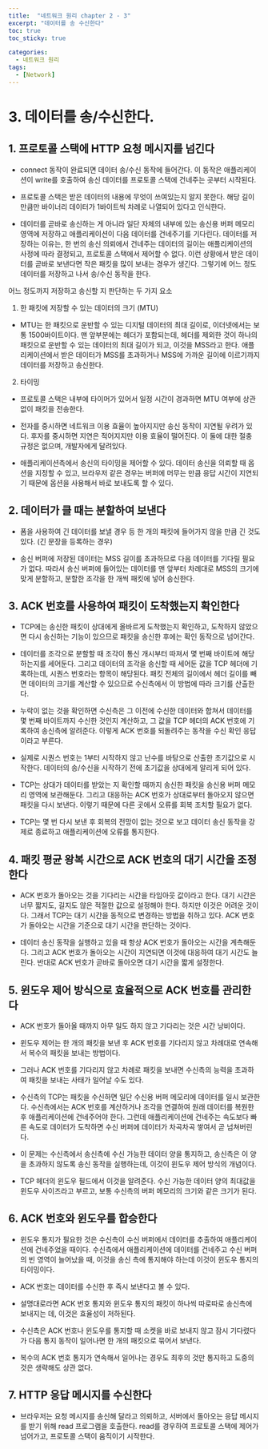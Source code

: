 ```yaml
---
title:  "네트워크 원리 chapter 2 - 3"
excerpt: "데이터를 송 수신한다"
toc: true
toc_sticky: true

categories:
  - 네트워크 원리
tags:
  - [Network]
---  
```


# 3. 데이터를 송/수신한다. #

## 1. 프로토콜 스택에 HTTP 요청 메시지를 넘긴다 ##

- connect 동작이 완료되면 데이터 송/수신 동작에 들어간다. 이 동작은 애플리케이션이 write를 호출하여 송신 데이터를 프로토콜 스택에 건네주는 곳부터 시작된다.

- 프로토콜 스택은 받은 데이터의 내용에 무엇이 쓰여있는지 알지 못한다. 해당 길이만큼만 바이너리 데이터가 1바이트씩 차례로 나열되어 있다고 인식한다.

- 데이터를 곧바로 송신하는 게 아니라 일단 자체의 내부에 있는 송신용 버퍼 메모리 영역에 저장하고 애플리케이션이 다음 데이터를 건네주기를 기다린다. 데이터를 저장하는 이유는, 한 번의 송신 의뢰에서 건네주는 데이터의 길이는 애플리케이션의 사정에 따라 결정되고, 프로토콜 스택에서 제어할 수 없다. 이런 상황에서 받은 데이터를 곧바로 보낸다면 작은 패킷을 많이 보내는 경우가 생긴다. 그렇기에 어느 정도 데이터를 저장하고 나서 송/수신 동작을 한다.

 

어느 정도까지 저장하고 송신할 지 판단하는 두 가지 요소

  1. 한 패킷에 저장할 수 있는 데이터의 크기 (MTU)

  - MTU는 한 패킷으로 운반할 수 있는 디지털 데이터의 최대 길이로, 이더넷에서는 보통 1500바이트이다. 맨 앞부분에는 헤더가 포함되는데, 헤더를 제외한 것이 하나의 패킷으로 운반할 수 있는 데이터의 최대 길이가 되고, 이것을 MSS라고 한다. 애플리케이션에서 받은 데이터가 MSS를 초과하거나 MSS에 가까운 길이에 이르기까지 데이터를 저장하고 송신한다.

 

  2. 타이밍

  - 프로토콜 스택은 내부에 타이머가 있어서 일정 시간이 경과하면 MTU 여부에 상관없이 패킷을 전송한다.

 

- 전자를 중시하면 네트워크 이용 효율이 높아지지만 송신 동작이 지연될 우려가 있다. 후자를 중시하면 지연은 적어지지만 이용 효율이 떨어진다. 이 둘에 대한 절충 규정은 없으며, 개발자에게 달려있다.

- 애플리케이션측에서 송신의 타이밍을 제어할 수 있다. 데이터 송신을 의뢰할 때 옵션을 지정할 수 있고, 브라우저 같은 경우는 버퍼에 머무는 만큼 응답 시간이 지연되기 때문에 옵션을 사용해서 바로 보내도록 할 수 있다.

 

## 2. 데이터가 클 때는 분할하여 보낸다 ##

- 폼을 사용하여 긴 데이터를 보낼 경우 등 한 개의 패킷에 들어가지 않을 만큼 긴 것도 있다. (긴 문장을 등록하는 경우)

- 송신 버퍼에 저장된 데이터는 MSS 길이를 초과하므로 다음 데이터를 기다릴 필요가 없다. 따라서 송신 버퍼에 들어있는 데이터를 맨 앞부터 차례대로 MSS의 크기에 맞게 분할하고, 분할한 조각을 한 개씩 패킷에 넣어 송신한다.

 

## 3. ACK 번호를 사용하여 패킷이 도착했는지 확인한다 ##

- TCP에는 송신한 패킷이 상대에게 올바르게 도착했는지 확인하고, 도착하지 않았으면 다시 송신하는 기능이 있으므로 패킷을 송신한 후에는 확인 동작으로 넘어간다.

- 데이터를 조각으로 분할할 때 조각이 통신 개시부터 따져서 몇 번째 바이트에 해당하는지를 세어둔다. 그리고 데이터의 조각을 송신할 때 세어둔 값을 TCP 헤더에 기록하는데, 시퀀스 번호라는 항목이 해당된다. 패킷 전체의 길이에서 헤더 길이를 빼면 데이터의 크기를 계산할 수 있으므로 수신측에서 이 방법에 따라 크기를 산출한다.

- 누락이 없는 것을 확인하면 수신측은 그 이전에 수신한 데이터와 합쳐서 데이터를 몇 번째 바이트까지 수신한 것인지 계산하고, 그 값을 TCP 헤더의 ACK 번호에 기록하여 송신측에 알려준다. 이렇게 ACK 번호를 되돌려주는 동작을 수신 확인 응답이라고 부른다.

- 실제로 시퀀스 번호는 1부터 시작하지 않고 난수를 바탕으로 산출한 초기값으로 시작한다. 데이터의 송/수신을 시작하기 전에 초기값을 상대에게 알리게 되어 있다.

- TCP는 상대가 데이터를 받았는 지 확인할 때까지 송신한 패킷을 송신용 버퍼 메모리 영역에 보관해둔다. 그리고 대응하는 ACK 번호가 상대로부터 돌아오지 않으면 패킷을 다시 보낸다. 이렇기 때문에 다른 곳에서 오류를 회복 조치할 필요가 없다.

- TCP는 몇 번 다시 보낸 후 회복의 전망이 없는 것으로 보고 데이터 송신 동작을 강제로 종료하고 애플리케이션에 오류를 통지한다.

 

## 4. 패킷 평균 왕복 시간으로 ACK 번호의 대기 시간을 조정한다 ##

- ACK 번호가 돌아오는 것을 기다리는 시간을 타임아웃 값이라고 한다. 대기 시간은 너무 짧지도, 길지도 않은 적절한 값으로 설정해야 한다. 하지만 이것은 어려운 것이다. 그래서 TCP는 대기 시간을 동적으로 변경하는 방법을 취하고 있다. ACK 번호가 돌아오는 시간을 기준으로 대기 시간을 판단하는 것이다.

- 데이터 송신 동작을 실행하고 있을 때 항상 ACK 번호가 돌아오는 시간을 계측해둔다. 그리고 ACK 번호가 돌아오는 시간이 지연되면 이것에 대응하여 대기 시간도 늘린다. 반대로 ACK 번호가 곧바로 돌아오면 대기 시간을 짧게 설정한다.

 

## 5. 윈도우 제어 방식으로 효율적으로 ACK 번호를 관리한다 ##

- ACK 번호가 돌아올 때까지 아무 일도 하지 않고 기다리는 것은 시간 낭비이다.

- 윈도우 제어는 한 개의 패킷을 보낸 후 ACK 번호를 기다리지 않고 차례대로 연속해서 복수의 패킷을 보내는 방법이다.

- 그러나 ACK 번호를 기다리지 않고 차례로 패킷을 보내면 수신측의 능력을 초과하여 패킷을 보내는 사태가 일어날 수도 있다.

- 수신측의 TCP는 패킷을 수신하면 일단 수신용 버퍼 메모리에 데이터를 일시 보관한다. 수신측에서는 ACK 번호를 계산하거나 조각을 연결하여 원래 데이터를 복원한 후 애플리케이션에 건네주어야 한다. 그런데 애플리케이션에 건네주는 속도보다 빠른 속도로 데이터가 도착하면 수신 버퍼에 데이터가 차곡차곡 쌓여서 곧 넘쳐버린다.

- 이 문제는 수신측에서 송신측에 수신 가능한 데이터 양을 통지하고, 송신측은 이 양을 초과하지 않도록 송신 동작을 실행하는데, 이것이 윈도우 제어 방식의 개념이다.

- TCP 헤더의 윈도우 필드에서 이것을 알려준다. 수신 가능한 데이터 양의 최대값을 윈도우 사이즈라고 부르고, 보통 수신측의 버퍼 메모리의 크기와 같은 크기가 된다.

 

## 6. ACK 번호와 윈도우를 합승한다 ##

- 윈도우 통지가 필요한 것은 수신측이 수신 버퍼에서 데이터를 추출하여 애플리케이션에 건네주었을 때이다. 수신측에서 애플리케이션에 데이터를 건네주고 수신 버퍼의 빈 영역이 늘어났을 때, 이것을 송신 측에 통지해야 하는데 이것이 윈도우 통지의 타이밍이다.

- ACK 번호는 데이터를 수신한 후 즉시 보낸다고 볼 수 있다.

- 설명대로라면 ACK 번호 통지와 윈도우 통지의 패킷이 하나씩 따로따로 송신측에 보내지는 데, 이것은 효율성이 저하된다.

- 수신측은 ACK 번호나 윈도우를 통지할 때 소켓을 바로 보내지 않고 잠시 기다렸다가 다음 통지 동작이 일어나면 한 개의 패킷으로 묶어서 보낸다.

- 복수의 ACK 번호 통지가 연속해서 일어나는 경우도 최후의 것만 통지하고 도중의 것은 생략해도 상관 없다.

 

## 7. HTTP 응답 메시지를 수신한다 ##

- 브라우저는 요청 메시지를 송신해 달라고 의뢰하고, 서버에서 돌아오는 응답 메시지를 받기 위해 read 프로그램을 호출한다. read를 경우하여 프로토콜 스택에 제어가 넘어가고, 프로토콜 스택이 움직이기 시작한다.

 